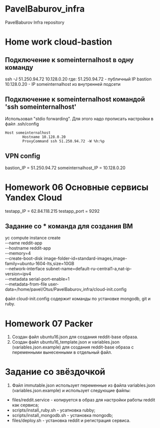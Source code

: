 # PavelBaburov_infra
PavelBaburov Infra repository

# Home work cloud-bastion
## Подключение к someinternalhost в одну команду
ssh -J 51.250.94.72 10.128.0.20
где:
51.250.94.72 - публичный IP bastion
10.128.0.20 - IP someinternalhost из внутренней подсети

## Подключение к someinternalhost командой 'ssh someinternalhost'
Использовал "stdio forwarding".
Для этого надо прописать настройки в файл .ssh/config
```
Host someinternalhost
        Hostname 10.128.0.20
        ProxyCommand ssh 51.250.94.72 -W %h:%p
```

## VPN config
bastion_IP = 51.250.94.72
someinternalhost_IP = 10.128.0.20

# Homework 06 Основные сервисы Yandex Cloud
testapp_IP = 62.84.118.215
testapp_port = 9292

## Задание со * команда для создания ВМ
yc compute instance create \
--name reddit-app \
--hostname reddit-app \
--memory=4 \
--create-boot-disk image-folder-id=standard-images,image-family=ubuntu-1604-lts,size=10GB \
--network-interface subnet-name=default-ru-central1-a,nat-ip-version=ipv4 \
--metadata serial-port-enable=1 \
--metadata-from-file user-data=/home/pavel/Otus/PavelBaburov_infra/cloud-init.config

файл cloud-init.config содержит команды по установке mongodb, git и ruby.

# Homework 07 Packer
1) Создан файл ubuntu16.json для создания reddit-base образа.
2) Создан файл ubuntu16_template.json и variables.json (variables.json.example) для создания reddit-base образа с переменными вынесенными в отдельный файл.

# Задание со звёздочкой
1) Файл immutable.json использует переменные из файла variables.json (variables.json.example) и использует следующие файлы:
- files/reddit.service - копируется в образ для настройки работы reddit как сервиса;
- scripts/install_ruby.sh - усатновка rubby;
- scripts/install_mongodb.sh - установка mongodb;
- files/deploy.sh - установка reddit и регистрация сервиса.
